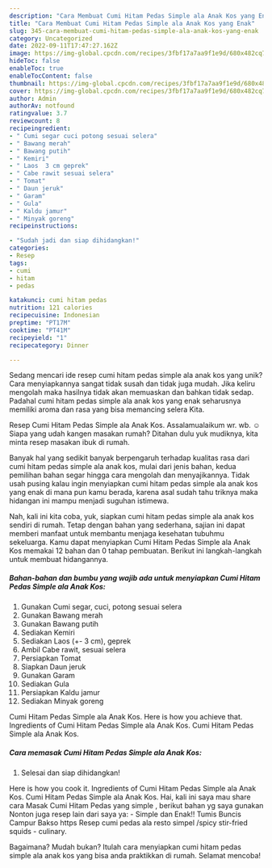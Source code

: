 ```yaml
---
description: "Cara Membuat Cumi Hitam Pedas Simple ala Anak Kos yang Enak"
title: "Cara Membuat Cumi Hitam Pedas Simple ala Anak Kos yang Enak"
slug: 345-cara-membuat-cumi-hitam-pedas-simple-ala-anak-kos-yang-enak
category: Uncategorized
date: 2022-09-11T17:47:27.162Z
image: https://img-global.cpcdn.com/recipes/3fbf17a7aa9f1e9d/680x482cq70/cumi-hitam-pedas-simple-ala-anak-kos-foto-resep-utama.jpg
hideToc: false
enableToc: true
enableTocContent: false
thumbnail: https://img-global.cpcdn.com/recipes/3fbf17a7aa9f1e9d/680x482cq70/cumi-hitam-pedas-simple-ala-anak-kos-foto-resep-utama.jpg
cover: https://img-global.cpcdn.com/recipes/3fbf17a7aa9f1e9d/680x482cq70/cumi-hitam-pedas-simple-ala-anak-kos-foto-resep-utama.jpg
author: Admin
authorAv: notfound
ratingvalue: 3.7
reviewcount: 8
recipeingredient:
- " Cumi segar cuci potong sesuai selera"
- " Bawang merah"
- " Bawang putih"
- " Kemiri"
- " Laos  3 cm geprek"
- " Cabe rawit sesuai selera"
- " Tomat"
- " Daun jeruk"
- " Garam"
- " Gula"
- " Kaldu jamur"
- " Minyak goreng"
recipeinstructions:

- "Sudah jadi dan siap dihidangkan!"
categories:
- Resep
tags:
- cumi
- hitam
- pedas

katakunci: cumi hitam pedas 
nutrition: 121 calories
recipecuisine: Indonesian
preptime: "PT17M"
cooktime: "PT41M"
recipeyield: "1"
recipecategory: Dinner

---
```





Sedang mencari ide resep cumi hitam pedas simple ala anak kos yang unik? Cara menyiapkannya sangat tidak susah dan tidak juga mudah. Jika keliru mengolah maka hasilnya tidak akan memuaskan dan bahkan tidak sedap. Padahal cumi hitam pedas simple ala anak kos yang enak seharusnya memiliki aroma dan rasa yang bisa memancing selera Kita.





Resep Cumi Hitam Pedas Simple ala Anak Kos. Assalamualaikum wr. wb. ☺️ Siapa yang udah kangen masakan rumah? Ditahan dulu yuk mudiknya, kita minta resep masakan ibuk di rumah.

Banyak hal yang sedikit banyak berpengaruh terhadap kualitas rasa dari cumi hitam pedas simple ala anak kos, mulai dari jenis bahan, kedua pemilihan bahan segar hingga cara mengolah dan menyajikannya. Tidak usah pusing kalau ingin menyiapkan cumi hitam pedas simple ala anak kos yang enak di mana pun kamu berada, karena asal sudah tahu triknya maka hidangan ini mampu menjadi suguhan istimewa.






Nah, kali ini kita coba, yuk, siapkan cumi hitam pedas simple ala anak kos sendiri di rumah. Tetap dengan bahan yang sederhana, sajian ini dapat memberi manfaat untuk membantu menjaga kesehatan tubuhmu sekeluarga. Kamu dapat menyiapkan Cumi Hitam Pedas Simple ala Anak Kos memakai 12 bahan dan 0 tahap pembuatan. Berikut ini langkah-langkah untuk membuat hidangannya.

<!--inarticleads1-->

##### Bahan-bahan dan bumbu yang wajib ada untuk menyiapkan Cumi Hitam Pedas Simple ala Anak Kos:

1. Gunakan  Cumi segar, cuci, potong sesuai selera
1. Gunakan  Bawang merah
1. Gunakan  Bawang putih
1. Sediakan  Kemiri
1. Sediakan  Laos (+- 3 cm), geprek
1. Ambil  Cabe rawit, sesuai selera
1. Persiapkan  Tomat
1. Siapkan  Daun jeruk
1. Gunakan  Garam
1. Sediakan  Gula
1. Persiapkan  Kaldu jamur
1. Sediakan  Minyak goreng


Cumi Hitam Pedas Simple ala Anak Kos. Here is how you achieve that. Ingredients of Cumi Hitam Pedas Simple ala Anak Kos. Cumi Hitam Pedas Simple ala Anak Kos. 

<!--inarticleads2-->

##### Cara memasak Cumi Hitam Pedas Simple ala Anak Kos:


1. Selesai dan siap dihidangkan!

Here is how you cook it. Ingredients of Cumi Hitam Pedas Simple ala Anak Kos. Cumi Hitam Pedas Simple ala Anak Kos. Hai, kali ini saya mau share cara Masak Cumi Hitam Pedas yang simple , berikut bahan yg saya gunakan Nonton juga resep lain dari saya ya: - Simple dan Enak!! Tumis Buncis Campur Bakso https Resep cumi pedas ala resto simpel /spicy stir-fried squids - culinary. 

Bagaimana? Mudah bukan? Itulah cara menyiapkan cumi hitam pedas simple ala anak kos yang bisa anda praktikkan di rumah. Selamat mencoba!
